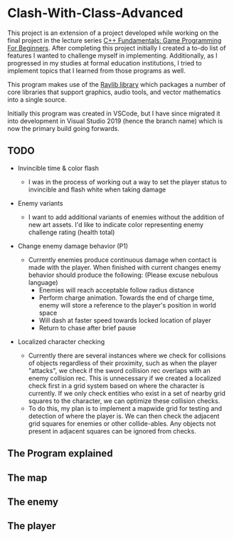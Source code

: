 # Clash-With-Class-Advanced

This project is an extension of a project developed while working on the final project in the lecture series [C++ Fundamentals: Game Programming For Beginners](https://www.gamedev.tv/p/cpp-fundamentals). After completing this project initially I created a to-do list of features I wanted to challenge myself in implementing.
Additionally, as I progressed in my studies at formal education institutions, I tried to implement topics that I learned from those programs as well.

This program makes use of the [Raylib library](https://www.raylib.com/) which packages a number of core libraries that support graphics, audio tools, and vector mathematics into a single source.

Initially this program was created in VSCode, but I have since migrated it into development in Visual Studio 2019 (hence the branch name) which is now the primary build going forwards.

## TODO

- Invincible time & color flash
  - I was in the process of working out a way to set the player status to invincible and flash white when taking damage

- Enemy variants
  - I want to add additional variants of enemies without the addition of new art assets. I'd like to indicate color representing enemy challenge rating (health total)

- Change enemy damage behavior (P1)
  - Currently enemies produce continuous damage when contact is made with the player. When finished with current changes enemy behavior should produce the following: (Please excuse nebulous language)
    - Enemies will reach acceptable follow radius distance
    - Perform charge animation. Towards the end of charge time, enemy will store a reference to the player's position in world space
    - Will dash at faster speed towards locked location of player
    - Return to chase after brief pause
   
- Localized character checking
  - Currently there are several instances where we check for collisions of objects regardless of their proximity, such as when the player "attacks", we check if the sword collision rec overlaps with an enemy collision rec. This is unnecessary if we created a localized check first in a grid system based on where the character is currently. If we only check entities who exist in a set of nearby grid squares to the character, we can optimize these collision checks.
  - To do this, my plan is to implement a mapwide grid for testing and detection of where the player is. We can then check the adjacent grid squares for enemies or other collide-ables. Any objects not present in adjacent squares can be ignored from checks.

## The Program explained

<DESCRIPTION SOON>

## The map

<DESCRIPTION SOON>

## The enemy

<DESCRIPTION SOON>

## The player

<DESCRIPTION SOON>

